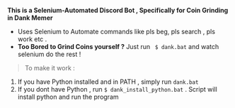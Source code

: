 **This is a Selenium-Automated Discord Bot , Specifically for Coin Grinding in Dank Memer**
* Uses Selenium to Automate commands like pls beg, pls search , pls work etc .
* **Too Bored to Grind Coins yourself ?** Just run ` $ dank.bat` and watch selenium do the rest !
>To make it work :
1. If you have Python installed and in PATH , simply run `dank.bat`
2. If you dont have Python , run `$ dank_install_python.bat` . Script will install python and run the program







